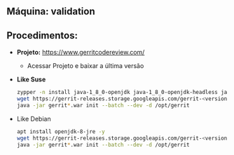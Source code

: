 Máquina: validation
-------------------

Procedimentos:
--------------

* **Projeto:** https://www.gerritcodereview.com/
  - Acessar Projeto e baixar a última versão

* **Like Suse**
  ```bash
  zypper -n install java-1_8_0-openjdk java-1_8_0-openjdk-headless javapackages-tools
  wget https://gerrit-releases.storage.googleapis.com/gerrit-<version>.war
  java -jar gerrit*.war init --batch --dev -d /opt/gerrit
  ```
  
* Like Debian
  ```bash
  apt install openjdk-8-jre -y
  wget https://gerrit-releases.storage.googleapis.com/gerrit-<version>.war
  java -jar gerrit*.war init --batch --dev -d /opt/gerrit
  ```
